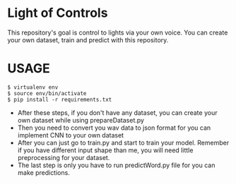 # Light of Controls
This repository's goal is control to lights via your own voice. You can create your own dataset, train and predict with this repository.
# USAGE
```
$ virtualenv env
$ source env/bin/activate
$ pip install -r requirements.txt
```
* After these steps, if you don't have any dataset, you can create your own dataset while using prepareDataset.py
* Then you need to convert you wav data to json format for you can implement CNN to your own dataset
* After you can just go to train.py and start to train your model. Remember if you have different input shape than me, you will need little preprocessing for your dataset.
* The last step is only you have to run predictWord.py file for you can make predictions.
